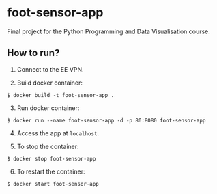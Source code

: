# foot-sensor-app
Final project for the Python Programming and Data Visualisation course.

## How to run?

1. Connect to the EE VPN.

2. Build docker container:
```
$ docker build -t foot-sensor-app .
```

3. Run docker container:
```
$ docker run --name foot-sensor-app -d -p 80:8080 foot-sensor-app
```

4. Access the app at `localhost`.

5. To stop the container:
```
$ docker stop foot-sensor-app
```

6. To restart the container:
```
$ docker start foot-sensor-app
```